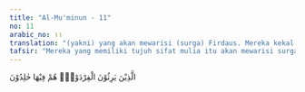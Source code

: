 ```yaml
---
title: "Al-Mu'minun - 11"
no: 11
arabic_no: ١١
translation: "(yakni) yang akan mewarisi (surga) Firdaus. Mereka kekal di dalamnya."
tafsir: "Mereka yang memiliki tujuh sifat mulia itu akan mewarisi surga, disebabkan amal kebajikan mereka selama hidup di dunia, yaitu surga Firdaus yang paling tinggi, yang di atasnya berada 'Arsy Allah Yang Maha Pemurah, dan mereka kekal di dalamnya. Umar meriwayatkan sebuah hadis, dimana Rasulullah saw bersabda:\n\nDari Umar bin al-Khattab, Rasulullah bersabda, \"Telah diturunkan kepadaku sepuluh ayat: Barang siapa yang menegakkannya akan masuk surga, lalu ia membaca sepuluh ayat ini dari permulaan Surah al-Mu'minun. (Riwayat at-Tirmidzi)"
---
```


الَّذِيْنَ يَرِثُوْنَ الْفِرْدَوْسَۗ هُمْ فِيْهَا خٰلِدُوْنَ 
